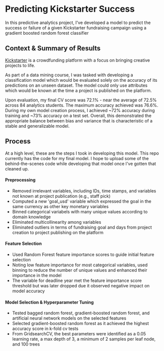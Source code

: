 
# Predicting Kickstarter Success

In this predictive analytics project, I've developed a model to predict the success or failure of a given Kickstarter fundraising campaign using a gradient boosted random forest classifier

## Context & Summary of Results
[Kickstarter](https://www.kickstarter.com/about) is a crowdfunding platform with a focus on bringing creative projects to life.

As part of a data mining course, I was tasked with developing a classification model which would be evaluated solely on the accuracy of its predictions on an unseen dataset. The model could only use attributes which would be known at the time a project is published on the platform. 

Upon evaluation, my final CV score was 72.1% - near the average of 72.5% across 84 analytics students. The maximum accuracy achieved was 76.6%. During my own model creation process, I achieved ~72% accuracy during training and ~73% accuracy on a test set. Overall, this demonstrated the appropriate balance between bias and variance that is characteristic of a stable and generalizable model. 


## Process
At a high level, these are the steps I took in developing this model. This repo currently has the code for my final model. I hope to upload some of the behind-the-scenes code while developing that model once I've gotten that cleaned up. 

#### Preprocessing
* Removed irrelevant variables, including IDs, time stamps, and variables not known at project publication (e.g., staff pick)
* Computed a new 'goal_usd' variable which expressed the goal in the same currency as other key monetary variables
* Binned categorical variabels with many unique values according to domain knowledge
* Eliminated multicollinearity among variables
* Eliminated outliers in terms of fundraising goal and days from project creation to project publishing on the platform

#### Feature Selection
* Used Random Forest feature importance scores to guide initial feature selection
* Noting low feature importance for most categorical variables, used binning to reduce the number of unique values and enhanced their importance in the model
* The variable for deadline year met the feature importance score threshold but was later dropped due it observed negative impact on model accuracy

#### Model Selection & Hyperparameter Tuning
* Tested bagged random forest, gradient-boosted random forest, and artificial neural network models on the selected features
* Selected gradient-boosted random forest as it achieved the highest accuracy score in k-fold cv tests
* From GridsearchCV, the best parameters were identified as a 0.05 learning rate, a max depth of 3, a minimum of 2 samples per leaf node, and 100 trees


